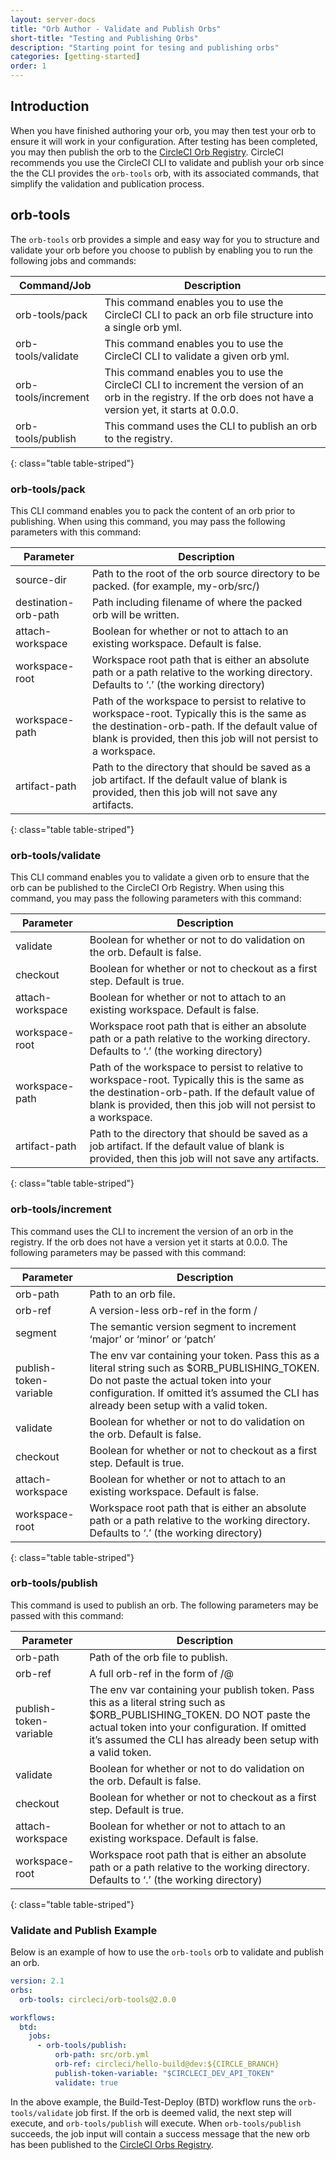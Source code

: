 ```yaml
---
layout: server-docs
title: "Orb Author - Validate and Publish Orbs"
short-title: "Testing and Publishing Orbs"
description: "Starting point for tesing and publishing orbs"
categories: [getting-started]
order: 1
---
```


## Introduction

When you have finished authoring your orb, you may then test your orb to ensure it will work in your configuration. After testing has been completed, you may then publish the orb to the [CircleCI Orb Registry](https://circleci.com/orbs/registry/). CircleCI recommends you use the CircleCI CLI to validate and publish your orb since the the CLI provides the `orb-tools` orb, with its associated commands, that simplify the validation and publication process. 

## orb-tools

The `orb-tools` orb provides a simple and easy way for you to structure and validate your orb before you choose to publish by enabling you to run the following jobs and commands:

Command/Job | Description
------------|-----------
orb-tools/pack | This command enables you to use the CircleCI CLI to pack an orb file structure into a single orb yml.
orb-tools/validate | This command enables you to use the CircleCI CLI to validate a given orb yml.
orb-tools/increment | This command enables you to use the CircleCI CLI to increment the version of an orb in the registry. If the orb does not have a version yet, it starts at 0.0.0.
orb-tools/publish | This command uses the CLI to publish an orb to the registry.
{: class="table table-striped"}

### orb-tools/pack

This CLI command enables you to pack the content of an orb prior to publishing. When using this command, you may pass the following parameters with this command:

Parameter | Description
------------|-----------
source-dir | Path to the root of the orb source directory to be packed. (for example, my-orb/src/)
destination-orb-path | Path including filename of where the packed orb will be written.
attach-workspace | Boolean for whether or not to attach to an existing workspace. Default is false.
workspace-root | Workspace root path that is either an absolute path or a path relative to the working directory. Defaults to ‘.’ (the working directory)
workspace-path | Path of the workspace to persist to relative to workspace-root. Typically this is the same as the destination-orb-path. If the default value of blank is provided, then this job will not persist to a workspace.
artifact-path | Path to the directory that should be saved as a job artifact. If the default value of blank is provided, then this job will not save any artifacts.
{: class="table table-striped"}

### orb-tools/validate

This CLI command enables you to validate a given orb to ensure that the orb can be published to the CircleCI Orb Registry. When using this command, you may pass the following parameters with this command:

Parameter | Description
------------|-----------
validate | Boolean for whether or not to do validation on the orb. Default is false.
checkout | Boolean for whether or not to checkout as a first step. Default is true.
attach-workspace | Boolean for whether or not to attach to an existing workspace. Default is false.
workspace-root | Workspace root path that is either an absolute path or a path relative to the working directory. Defaults to ‘.’ (the working directory)
workspace-path | Path of the workspace to persist to relative to workspace-root. Typically this is the same as the destination-orb-path. If the default value of blank is provided, then this job will not persist to a workspace.
artifact-path | Path to the directory that should be saved as a job artifact. If the default value of blank is provided, then this job will not save any artifacts.
{: class="table table-striped"}

### orb-tools/increment

This command uses the CLI to increment the version of an orb in the registry. If the orb does not have a version yet it starts at 0.0.0. The following parameters may be passed with this command:

Parameter | Description
------------|-----------
orb-path | Path to an orb file.
orb-ref | A version-less orb-ref in the form /
segment | The semantic version segment to increment ‘major’ or ‘minor’ or ‘patch’
publish-token-variable | The env var containing your token. Pass this as a literal string such as $ORB_PUBLISHING_TOKEN. Do not paste the actual token into your configuration. If omitted it’s assumed the CLI has already been setup with a valid token.
validate | Boolean for whether or not to do validation on the orb. Default is false.
checkout | Boolean for whether or not to checkout as a first step. Default is true.
attach-workspace | Boolean for whether or not to attach to an existing workspace. Default is false.
workspace-root | Workspace root path that is either an absolute path or a path relative to the working directory. Defaults to ‘.’ (the working directory)
{: class="table table-striped"}

### orb-tools/publish

This command is used to publish an orb. The following parameters may be passed with this command:

Parameter | Description
------------|-----------
orb-path | Path of the orb file to publish.
orb-ref | A full orb-ref in the form of /@
publish-token-variable | The env var containing your publish token. Pass this as a literal string such as $ORB_PUBLISHING_TOKEN. DO NOT paste the actual token into your configuration. If omitted it’s assumed the CLI has already been setup with a valid token.
validate | Boolean for whether or not to do validation on the orb. Default is false.
checkout | Boolean for whether or not to checkout as a first step. Default is true.
attach-workspace | Boolean for whether or not to attach to an existing workspace. Default is false.
workspace-root | Workspace root path that is either an absolute path or a path relative to the working directory. Defaults to ‘.’ (the working directory)
{: class="table table-striped"}

### Validate and Publish Example

Below is an example of how to use the `orb-tools` orb to validate and publish an orb.

```yaml
version: 2.1
orbs:
  orb-tools: circleci/orb-tools@2.0.0

workflows:
  btd:
    jobs:
      - orb-tools/publish:
          orb-path: src/orb.yml
          orb-ref: circleci/hello-build@dev:${CIRCLE_BRANCH}
          publish-token-variable: "$CIRCLECI_DEV_API_TOKEN"
          validate: true
```

In the above example, the Build-Test-Deploy (BTD) workflow runs the `orb-tools/validate` job first. If the orb is deemed valid, the next step will execute, and `orb-tools/publish` will execute. When `orb-tools/publish` succeeds, the job input will contain a success message that the new orb has been published to the [CircleCI Orbs Registry](https://circleci.com/orbs/registry/).
